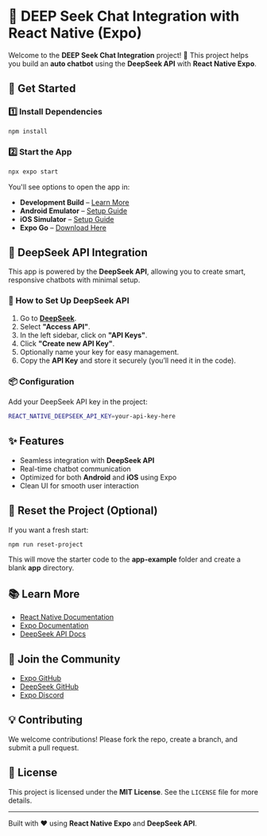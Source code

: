 
# 📱 DEEP Seek Chat Integration with React Native (Expo)

Welcome to the **DEEP Seek Chat Integration** project! 🚀 This project helps you build an **auto chatbot** using the **DeepSeek API** with **React Native Expo**.

## 🚀 Get Started

### 1️⃣ Install Dependencies
```bash
npm install
```

### 2️⃣ Start the App
```bash
npx expo start
```

You'll see options to open the app in:
- **Development Build** – [Learn More](https://docs.expo.dev/develop/development-builds/introduction/)
- **Android Emulator** – [Setup Guide](https://docs.expo.dev/workflow/android-studio-emulator/)
- **iOS Simulator** – [Setup Guide](https://docs.expo.dev/workflow/ios-simulator/)
- **Expo Go** – [Download Here](https://expo.dev/go)

## 💬 DeepSeek API Integration

This app is powered by the **DeepSeek API**, allowing you to create smart, responsive chatbots with minimal setup.

### 🔑 How to Set Up DeepSeek API
1. Go to **[DeepSeek](https://www.deepseek.com)**.
2. Select **"Access API"**.
3. In the left sidebar, click on **"API Keys"**.
4. Click **"Create new API Key"**.
5. Optionally name your key for easy management.
6. Copy the **API Key** and store it securely (you’ll need it in the code).

### 📦 Configuration
Add your DeepSeek API key in the project:
```bash
REACT_NATIVE_DEEPSEEK_API_KEY=your-api-key-here
```

## ✨ Features
- Seamless integration with **DeepSeek API**
- Real-time chatbot communication
- Optimized for both **Android** and **iOS** using Expo
- Clean UI for smooth user interaction

## 🔄 Reset the Project (Optional)
If you want a fresh start:
```bash
npm run reset-project
```
This will move the starter code to the **app-example** folder and create a blank **app** directory.

## 📚 Learn More
- [React Native Documentation](https://reactnative.dev/)
- [Expo Documentation](https://docs.expo.dev/)
- [DeepSeek API Docs](https://www.deepseek.com/docs)

## 🤝 Join the Community
- [Expo GitHub](https://github.com/expo/expo)
- [DeepSeek GitHub](https://github.com/deepseek/deepseek)
- [Expo Discord](https://chat.expo.dev)

## 💡 Contributing
We welcome contributions! Please fork the repo, create a branch, and submit a pull request.

## 📄 License
This project is licensed under the **MIT License**. See the `LICENSE` file for more details.

---

Built with ❤️ using **React Native Expo** and **DeepSeek API**.
